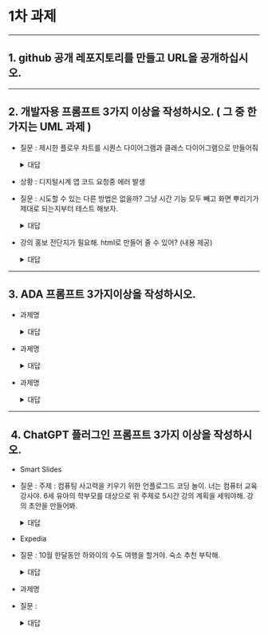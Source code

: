 # 1차 과제
***
## 1. github 공개 레포지토리를 만들고 URL을 공개하십시오.

***
## 2. 개발자용 프롬프트 3가지 이상을 작성하시오. ( 그 중 한가지는 UML 과제 ) 
- 질문 : 제시한 플로우 차트를 시퀀스 다이어그램과 클래스 다이어그램으로 만들어줘
  <details>
  <summary>대답</summary>
  물론이죠! 먼저 시퀀스 다이어그램을 만들겠습니다. 시퀀스 다이어그램은 시스템 내에서 주문이 어떻게 처리되는지를 시간 순서대로 나타내는 다이어그램입니다. 이를 통해 각 컴포넌트 간의 상호 작용을 볼 수 있습니다.

  ### 시퀀스 다이어그램
  ```mermaid
  sequenceDiagram
      participant Customer as 고객
      participant WebServer as 웹 서버
      participant AppServer as 어플리케이션 서버
      participant Database as 데이터베이스
      participant PaymentGateway as 결제 게이트웨이
      participant ShippingAPI as 배송 API
  
      Customer->>WebServer: 주문 요청
      WebServer->>AppServer: 주문 정보 전달
      AppServer->>Database: 주문 데이터 저장
      AppServer->>PaymentGateway: 결제 처리 요청
      PaymentGateway-->>AppServer: 결제 결과
      AppServer->>ShippingAPI: 배송 요청
      ShippingAPI-->>AppServer: 배송 상태 업데이트
      AppServer->>Database: 주문 상태 업데이트
      AppServer-->>WebServer: 주문 처리 결과
      WebServer-->>Customer: 주문 처리 결과 표시
  ```
  
  다음으로 클래스 다이어그램을 생성하겠습니다. 클래스 다이어그램은 시스템의 주요 클래스와 그들 사이의 관계를 나타냅니다.
  
  ### 클래스 다이어그램
  ```mermaid
  classDiagram
      class Order {
          +OrderID: String
          +CustomerID: String
          +ProductID: String
          +OrderDate: Date
          +ShippingAddress: String
          +OrderStatus: String
          +PaymentStatus: String
      }
      class Customer {
          +CustomerID: String
          +Name: String
          +Email: String
          +Phone: String
          +Address: String
          +RegisterDate: Date
      }
      class Product {
          +ProductID: String
          +ProductName: String
          +Category: String
          +Price: Double
          +StockQuantity: Int
          +Description: String
      }
      class Inventory {
          +ProductID: String
          +StockQuantity: Int
          +LastUpdateDate: Date
      }
      class Payment {
          +PaymentID: String
          +OrderID: String
          +PaymentDate: Date
          +Amount: Double
          +PaymentStatus: String
      }
      class Shipping {
          +ShippingID: String
          +OrderID: String
          +ShippingDate: Date
          +DeliveryDate: Date
          +ShippingStatus: String
      }
  
      Customer "1" -- "0..*" Order : places
      Order "1" -- "1" Product : contains
      Product "1" -- "1" Inventory : has
      Order "1" -- "1" Payment : initiates
      Order "1" -- "1" Shipping : initiates
  ```

  위의 클래스 다이어그램에서 각 클래스는 주요 속성과 관계를 나타냅니다. 또한, 시퀀스 다이어그램은 주문 처리 흐름을 보여주며, 어떻게 각 컴포넌트가 서로 상호 작용하는지를 나타냅니다.
  </details>
  
- 상황 : 디지털시계 앱 코드 요청중 에러 발생
- 질문 : 시도할 수 있는 다른 방법은 없을까? 그냥 시간 기능 모두 빼고 화면 뿌리기가 제대로 되는지부터 테스트 해보자.
  <details>
  <summary>대답</summary>
    네, 시간 업데이트 기능을 제거하고 단순히 레이블에 텍스트를 뿌려 보겠습니다. 레이블에 고정된 텍스트를 설정하여 화면에 제대로 표시되는지 확인해 보겠습니다. 아래 코드를 참조하세요:

    ```python
    import os
    os.environ['TK_SILENCE_DEPRECATION'] = '1'
    
    from tkinter import *
    
    # 시계 애플리케이션의 메인 클래스
    class DigitalClock:
        def __init__(self, root):
            self.root = root
            self.root.title("디지털 시계")
            self.root.geometry("500x200")  # 창 크기를 조정
            
            # 창의 배경색을 변경하여 확인
            self.root.configure(bg='blue')  
            print(f"Root background color: {self.root.cget('bg')}")  # 창 배경색 출력
            
            self.time_label = Label(root, text="테스트 텍스트", font=('Helvetica', 48), bg='yellow', fg='black')
            print(f"Label background color: {self.time_label.cget('bg')}")  # 레이블 배경색 출력
            print(f"Label foreground color: {self.time_label.cget('fg')}")  # 레이블 글자색 출력
            
            self.time_label.grid(row=0, column=0, sticky='nsew')  # grid 레이아웃 관리자를 사용하여 배치
            self.root.grid_rowconfigure(0, weight=1)
            self.root.grid_columnconfigure(0, weight=1)
    
    # 메인 함수에서 애플리케이션 실행
    def main():
        root = Tk()
        clock = DigitalClock(root)
        root.mainloop()
    
    # 스크립트가 직접 실행될 때 메인 함수 호출
    if __name__ == "__main__":
        main()
    ```
    
    위 코드에서는 `time` 모듈과 시간 업데이트 기능을 제거하고, 레이블에 고정된 텍스트 "테스트 텍스트"를 설정했습니다. 이제 이 코드를 실행하여 화면에 텍스트가 제대로 표시되는지 확인하세요.
  </details>
  
- 강의 홍보 전단지가 필요해. html로 만들어 줄 수 있어? (내용 제공)
  <details>
  <summary>대답</summary>
    네, 홍보 전단지를 HTML로 만들 수 있습니다. 아래는 간단한 예시입니다. CSS를 이용하여 스타일을 추가하고, HTML 태그를 사용하여 구조를 정의했습니다.
  
    ```html
    <!DOCTYPE html>
    <html lang="ko">
    <head>
        <meta charset="UTF-8">
        <title>언플러그드 놀이를 통해 컴퓨팅 사고력 키우기!</title>
        <style>
            body {
                font-family: 'Noto Sans KR', sans-serif;
                background-color: #f4f4f4;
                margin: 0;
                padding: 0;
            }
            .container {
                width: 50%;
                margin: auto;
            }
            header {
                background: #50b3a2;
                color: white;
                text-align: center;
                padding: 1em 0;
            }
            header h1, header h2 {
                margin: 0;
                padding: 0;
            }
            header h2 {
                font-weight: normal;
                font-size: 1.5em;
            }
            .details {
                padding: 15px;
                background: white;
            }
            .details h3, .details p {
                margin-bottom: 15px;
            }
            .keywords {
                background: #50b3a2;
                color: white;
                padding: 10px;
                text-align: center;
            }
        </style>
    </head>
    <body>
        <div class="container">
            <header>
                <h1>언플러그드 놀이를 통해 컴퓨팅 사고력 키우기!</h1>
                <h2>컴퓨터 없이도 컴퓨팅 사고력 UP!</h2>
            </header>
            <div class="details">
                <h3>일시: 10월 6일 금요일, 9:30 ~ 11:30</h3>
                <p>장소: 고운동 북측 복합커뮤니티센터 4층 주부교실</p>
            </div>
            <div class="keywords">
                <p>Unplugged Coding | No Computer</p>
                <p>"컴퓨터 없이도 코딩의 원리를 배워보세요!"</p>
                <p>"플러그를 뽑고, 창의적인 사고력을 키워보세요!"</p>
            </div>
        </div>
    </body>
    </html>
    ```
    
    이 코드는 웹 페이지를 만들기 위한 기본적인 구조를 제공합니다. 웹 페이지의 내용이나 스타일을 더 추가하거나 수정하려면 HTML과 CSS 코드를 조정하면 됩니다.
  </details>

***
## 3. ADA 프롬프트 3가지이상을 작성하시오.
- 과제명
  <details>
  <summary>대답</summary>
  </details>
  
- 과제명
  <details>
  <summary>대답</summary>
  </details>
  
- 과제명
  <details>
  <summary>대답</summary>
  </details>
  
***
##  4. ChatGPT 플러그인 프롬프트 3가지 이상을 작성하시오.
- Smart Slides
- 질문 : 주제 : 컴퓨팅 사고력을 키우기 위한 언플로그드 코딩 놀이. 너는 컴퓨터 교육 강사야. 6세 유아의 학부모를 대상으로 위 주제로 5시간 강의 계획을 세워야해. 강의 초안을 만들어봐.
  <details>
  <summary>대답</summary>
    6세 유아의 학부모를 대상으로 한 "컴퓨팅 사고력을 키우기 위한 언플러그드 코딩 놀이" 강의 초안을 만들겠습니다.

    ### 강의 제목
    - 컴퓨팅 사고력을 키우기 위한 언플러그드 코딩 놀이
    
    ### 대상
    - 6세 유아의 학부모
    
    ### 강의 시간
    - 5시간
    
    ### 강의 목표
    1. 컴퓨팅 사고력의 중요성 이해
    2. 언플러그드 코딩 놀이의 이해 및 실습
    3. 유아와 함께 할 수 있는 코딩 놀이 소개
    
    ### 슬라이드 구성
    1. **첫 번째 슬라이드: 강의 소개**
       - 강의 제목, 목표, 대상, 강의 시간
    
    2. **두 번째 슬라이드: 컴퓨팅 사고력이란?**
       - 컴퓨팅 사고력의 정의
       - 컴퓨팅 사고력의 중요성
    
    3. **세 번째 슬라이드: 언플러그드 코딩 놀이란?**
       - 언플러그드 코딩 놀이의 정의
       - 언플러그드 코딩 놀이의 장점
    
    4. **네 번째 슬라이드: 언플러그드 코딩 놀이 실습**
       - 실제 언플러그드 코딩 놀이 예시
       - 학부모와 아이가 함께 할 수 있는 코딩 놀이
    
    5. **다섯 번째 슬라이드: 유아와 함께 할 수 있는 코딩 놀이**
       - 유아와 함께 할 수 있는 다양한 코딩 놀이 소개
       - 각 놀이의 학습 효과
    
    6. **여섯 번째 슬라이드: 마무리 및 Q&A**
       - 강의 내용 요약
       - 질의응답 시간
    
    ### 슬라이드 색상 및 디자인
    - 주 색상: 파란색 (#4A90E2)
    - 부 색상: 노란색 (#F4D03F)
    - 보조 색상: 흰색 (#FFFFFF)
    
    이 내용을 바탕으로 슬라이드를 제작하겠습니다. 잠시만 기다려 주세요.
    
    강의 초안을 바탕으로 한 슬라이드를 만들었습니다. 아래 링크를 통해 다운로드하실 수 있습니다:
    [컴퓨팅 사고력을 키우기 위한 언플러그드 코딩놀이 강의 슬라이드 다운로드](https://gptslidesbucket.s3.us-west-1.amazonaws.com/56b80a21-b587-47b2-ac3a-a1ea5e84bc00.pptx?AWSAccessKeyId=AKIA3J2VCSPRL2IQHWXW&Signature=%2FkVuklqew1c0LgAP7tN7aFv89TA%3D&Expires=1695316580)
    
    ### 추가 정보
    - 슬라이드를 사용하신 후에는 [여기](https://forms.gle/fjdxmSJbW4MaBaYDA)에서 피드백을 주시면 감사하겠습니다.
    - 슬라이드에 이미지를 추가하거나 레이아웃을 변경하고 싶으시면 요청하실 수 있습니다.
    - 특정 색상(예: #F47C00 또는 녹색)을 사용하여 슬라이드를 추가하고 싶으시면 말씀해 주세요.
    - 도움말 슬라이드를 포함하지 않고 싶으시면 말씀해 주세요.
    - 문제가 발생하면 플러그인을 제거하고 다시 설치하거나 contact[at]smart-slides.co로 문의해 주세요.
    
    슬라이드가 마음에 드시기를 바랍니다!
  </details>
  
- Expedia
- 질문 : 10월 한달동안 하와이의 수도 여행을 할거야. 숙소 추천 부탁해.
  <details>
  <summary>대답</summary>
    좋아요! 호놀룰루는 하와이의 수도로, 와이키키 해변과 다이아몬드 헤드 같은 유명한 관광지가 있어요. 

    그럼, 숙소 추천을 위해 expedia 플러그인을 사용하여 호놀룰루 지역의 숙소를 찾아볼게요. 잠시만 기다려주세요!
    
    먼저, 여러분이 10월 19일부터 10월 22일까지 3박 동안 호놀룰루에서 머무르실 것으로 가정하고 숙소를 찾았습니다. 이 기간과 조건은 언제든지 변경할 수 있으니, 더 정확한 추천을 원하시면 말씀해주세요!
    
    다음은 호놀룰루 지역에서 추천하는 숙소 3곳입니다:
    
    1. **[Halepuna Waikiki by Halekulani](https://apim.expedia.com/recommendations/og-redirect/492c856f-7794-46f7-85fd-0d9cc2dc3700?brand=bex)**
       - 위치: Waikiki 지역, Gray's Beach와 Royal Hawaiian Center 근처
       - 별점: 4.5
       - 게스트 평점: 9.4/10 (리뷰 446개)
       - 가격: 1박당 평균 $387.50 (USD)
       - 최대 투숙 인원: 3명
       - 특징: 풀 서비스 스파, 야외 수영장, 레스토랑, 무료 Wi-Fi, 24시간 피트니스 센터 등
    
    2. **[Ramada Plaza by Wyndham Waikiki](https://apim.expedia.com/recommendations/og-redirect/30f635f4-6ae0-4d05-9914-d5969f2c1cdb?brand=bex)**
       - 위치: Waikiki 지역, Ala Moana Center와 Hawaii Convention Center 근처
       - 별점: 3.0
       - 게스트 평점: 8.8/10 (리뷰 1324개)
       - 가격: 1박당 평균 $165.59 (USD), 1박 이상 머무르면 20% 할인
       - 최대 투숙 인원: 4명
       - 특징: 야외 수영장, 레스토랑, 24시간 피트니스 센터, 무료 Wi-Fi 등
    
    3. **[Embassy Suites by Hilton Waikiki Beach Walk](https://apim.expedia.com/recommendations/og-redirect/09699dad-fd5d-4849-9e79-609dc4c68a13?brand=bex)**
       - 위치: 바다 근처, Waikiki Beach Walk, Honolulu Zoo, Ala Moana Center 근처
       - 별점: 3.5
       - 게스트 평점: 9.0/10 (리뷰 1002개)
       - 가격: 1박당 평균 $327.32 (USD)
       - 최대 투숙 인원: 6명
       - 특징: 3개의 레스토랑, 야외 수영장, 피트니스 센터, 무료 조식, 무료 Wi-Fi 등
    
    이 중 어떤 숙소가 마음에 드시나요? 또한, 여행 계획에 맞춰 더 많은 정보를 제공하시면 더욱 맞춤화된 추천을 드릴 수 있어요!
  </details>
  
- 과제명
- 질문 : 
  <details>
  <summary>대답</summary>
  </details>
